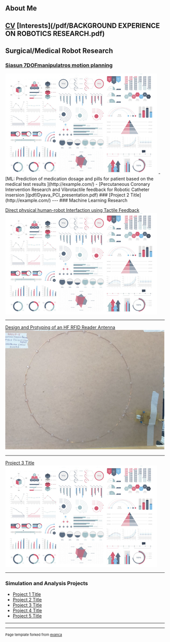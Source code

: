 <!-- ## Portfolio -->
## About Me

[CV](/pdf/CV.pdf)
[Interests](/pdf/BACKGROUND EXPERIENCE ON ROBOTICS RESEARCH.pdf)
---
## Surgical/Medical Robot Research
### [Siasun 7DOFmanipulatros motion planning](docs/posts.md)
<img src="images/dummy_thumbnail.jpg?raw=true"/>
- [ML: Prediction of medication dosage and pills for patient  based on the medical test results ](http://example.com/)
- [Percutaneous Coronary Intervention Research and Vibrotactile feedback for Robotic Catheter insersion ](pdf/Dyava_PCI_presentation.pdf)
### [Project 2 Title](http://example.com/)
---
### Machine Learning Research

[Direct physical human-robot Interfaction using Tactile Feedback](/pdf/Dyava.pdf)
<img src="images/dummy_thumbnail.jpg?raw=true"/>


---
[Design and Protyping of an HF RFID Reader Antenna](/pdf/sample_presentation.pdf)
<img src="images/RF_Antenna.png?raw=true"/>

---
[Project 3 Title](sample_page.md)
<img src="images/dummy_thumbnail.jpg?raw=true"/>

---

### Simulation and Analysis Projects

- [Project 1 Title](http://example.com/)
- [Project 2 Title](http://example.com/)
- [Project 3 Title](http://example.com/)
- [Project 4 Title](http://example.com/)
- [Project 5 Title](http://example.com/)

---




---
<p style="font-size:11px">Page template forked from <a href="https://github.com/evanca/quick-portfolio">evanca</a></p>
<!-- Remove above link if you don't want to attibute -->
